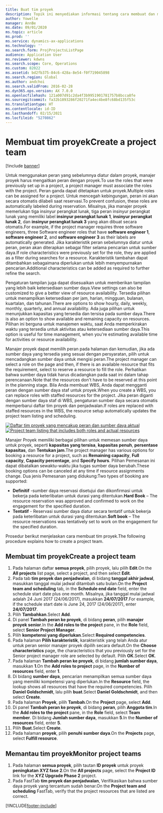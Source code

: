 ```yaml
---
title: Buat tim proyek
description: Topik ini menyediakan informasi tentang cara membuat dan mengeluarkan tim proyek.
author: Yowelle
manager: AnnBe
ms.date: 09/01/2020
ms.topic: article
ms.prod: ''
ms.service: dynamics-ax-applications
ms.technology: ''
ms.search.form: ProjProjectsListPage
audience: Application User
ms.reviewer: kdwns
ms.search.scope: Core, Operations
ms.custom: 82022
ms.assetid: bd2fb375-84c6-428a-8e54-f0f719045898
ms.search.region: Global
ms.author: andchoi
ms.search.validFrom: 2016-02-28
ms.dyn365.ops.version: AX 7.0.0
ms.openlocfilehash: 121a007d91c2da4f3b9951901781757b8bcca8fe
ms.sourcegitcommit: fa32b1893286f20271fa4ec4be8fc68bd135f53c
ms.translationtype: HT
ms.contentlocale: id-ID
ms.lasthandoff: 02/15/2021
ms.locfileid: "5270862"
---
```

# <a name="create-a-project-team"></a><span data-ttu-id="04fc6-103">Membuat tim proyek</span><span class="sxs-lookup"><span data-stu-id="04fc6-103">Create a project team</span></span>

[!include [banner](../includes/banner.md)]

<span data-ttu-id="04fc6-104">Untuk menggunakan peran yang sebelumnya diatur dalam proyek, manajer proyek harus mengaitkan peran dengan proyek.</span><span class="sxs-lookup"><span data-stu-id="04fc6-104">To use the roles that were previously set up in a project, a project manager must associate the roles with the project.</span></span> <span data-ttu-id="04fc6-105">Peran ganda dapat ditetapkan untuk proyek.</span><span class="sxs-lookup"><span data-stu-id="04fc6-105">Multiple roles can be assigned for a project.</span></span> <span data-ttu-id="04fc6-106">Untuk mencegah kebingungan, peran ini akan secara otomatis dilabeli saat reservasi.</span><span class="sxs-lookup"><span data-stu-id="04fc6-106">To prevent confusion, these roles are automatically labeled during reservation.</span></span> <span data-ttu-id="04fc6-107">Misalnya, jika manajer proyek memerlukan tiga insinyur perangkat lunak, tiga peran insinyur perangkat lunak yang memiliki label **insinyur perangkat lunak 1**, **insinyur perangkat lunak 2**, dan **insinyur perangkat lunak 3** yang akan dibuat secara otomatis.</span><span class="sxs-lookup"><span data-stu-id="04fc6-107">For example, if the project manager requires three software engineers, three Software engineer roles that have **software engineer 1**, **software engineer 2**, and **software engineer 3** as their labels are automatically generated.</span></span> <span data-ttu-id="04fc6-108">Jika karakteristik peran sebelumnya diatur untuk peran, peran akan diterapkan sebagai filter selama pencarian untuk sumber daya.</span><span class="sxs-lookup"><span data-stu-id="04fc6-108">If role characteristics were previously set for the role, they are applied as a filter during searches for a resource.</span></span> <span data-ttu-id="04fc6-109">Karakteristik tambahan dapat ditambahkan sebagaimana diperlukan untuk lebih menyempurnakan pencarian.</span><span class="sxs-lookup"><span data-stu-id="04fc6-109">Additional characteristics can be added as required to further refine the search.</span></span>

<span data-ttu-id="04fc6-110">Pengaturan tampilan juga dapat disesuaikan untuk memberikan tampilan yang lebih baik ketersediaan sumber daya.</span><span class="sxs-lookup"><span data-stu-id="04fc6-110">View settings can also be customized to give a better view of resource availability.</span></span> <span data-ttu-id="04fc6-111">Tersedia pilihan untuk menampilkan ketersediaan per jam, harian, mingguan, bulanan, kuartalan, dan tahunan.</span><span class="sxs-lookup"><span data-stu-id="04fc6-111">There are options to show hourly, daily, weekly, monthly, quarterly, and annual availability.</span></span> <span data-ttu-id="04fc6-112">Ada juga pilihan untuk menunjukkan kapasitas yang tersedia dan tersisa pada sumber daya.</span><span class="sxs-lookup"><span data-stu-id="04fc6-112">There is also an option to show available and remaining capacity on resources.</span></span> <span data-ttu-id="04fc6-113">Pilihan ini berguna untuk manajemen waktu, saat Anda memperkirakan waktu yang tersedia untuk aktivitas atau ketersediaan sumber daya.</span><span class="sxs-lookup"><span data-stu-id="04fc6-113">This option is useful for time management, when you're estimating available time for activities or resource availability.</span></span>

<span data-ttu-id="04fc6-114">Manajer proyek dapat memilih peran pada halaman dan kemudian, jika ada sumber daya yang tersedia yang sesuai dengan persyaratan, pilih untuk mencadangkan sumber daya untuk mengisi peran.</span><span class="sxs-lookup"><span data-stu-id="04fc6-114">The project manager can select a role on the page and then, if there is an available resource that fits the requirement, select to reserve a resource to fill the role.</span></span> <span data-ttu-id="04fc6-115">Perhatikan bahwa sumber daya tidak harus dicadangkan pada saat ini dalam tahap perencanaan.</span><span class="sxs-lookup"><span data-stu-id="04fc6-115">Note that the resources don't have to be reserved at this point in the planning stage.</span></span> <span data-ttu-id="04fc6-116">Bila Anda membuat WBS, Anda dapat mengganti peran dengan sumber daya staf untuk proyek.</span><span class="sxs-lookup"><span data-stu-id="04fc6-116">When you create a WBS, you can replace roles with staffed resources for the project.</span></span> <span data-ttu-id="04fc6-117">Jika peran diganti dengan sumber daya staf di WBS, pengaturan sumber daya secara otomatis memperbarui daftar tim proyek dan penjadwalan.</span><span class="sxs-lookup"><span data-stu-id="04fc6-117">If roles are replaced with staffed resources in the WBS, the resource setup automatically updates the project team listing and scheduling.</span></span>

<span data-ttu-id="04fc6-118">[![Daftar tim proyek yang mencakup peran dan sumber daya aktual](./media/projectresourcing03-1024x368.jpg)](./media/projectresourcing03.jpg)</span><span class="sxs-lookup"><span data-stu-id="04fc6-118">[![Project team listing that includes both roles and actual resources](./media/projectresourcing03-1024x368.jpg)](./media/projectresourcing03.jpg)</span></span> 

<span data-ttu-id="04fc6-119">Manajer Proyek memiliki berbagai pilihan untuk memesan sumber daya untuk proyek, seperti **kapasitas yang tersisa**, **kapasitas penuh**, **persentase kapasitas**, dan **Tentukan jam**.</span><span class="sxs-lookup"><span data-stu-id="04fc6-119">The project manager has various options for booking a resource for a project, such as **Remaining capacity**, **Full capacity**, **Capacity percentage**, and **Specify hours**.</span></span> <span data-ttu-id="04fc6-120">Pilihan Pemesanan ini dapat dibatalkan sewaktu-waktu jika tugas sumber daya berubah.</span><span class="sxs-lookup"><span data-stu-id="04fc6-120">These booking options can be canceled at any time if resource assignments change.</span></span> <span data-ttu-id="04fc6-121">Dua jenis Pemesanan yang didukung:</span><span class="sxs-lookup"><span data-stu-id="04fc6-121">Two types of booking are supported:</span></span>

- <span data-ttu-id="04fc6-122">**Definitif** -sumber daya reservasi disetujui dan dikonfirmasi untuk bekerja pada keterlibatan untuk durasi yang ditentukan.</span><span class="sxs-lookup"><span data-stu-id="04fc6-122">**Hard Book** – The resource reservation was approved and confirmed to work on the engagement for the specified duration.</span></span>
- <span data-ttu-id="04fc6-123">**Tentatif** - Reservasi sumber daya diatur secara tentatif untuk bekerja pada keterlibatan untuk durasi yang ditentukan.</span><span class="sxs-lookup"><span data-stu-id="04fc6-123">**Soft book** – The resource reservations was tentatively set to work on the engagement for the specified duration.</span></span>

<span data-ttu-id="04fc6-124">Prosedur berikut menjelaskan cara membuat tim proyek.</span><span class="sxs-lookup"><span data-stu-id="04fc6-124">The following procedure explains how to create a project team.</span></span>

## <a name="create-a-project-team"></a><span data-ttu-id="04fc6-125">Membuat tim proyek</span><span class="sxs-lookup"><span data-stu-id="04fc6-125">Create a project team</span></span>

1. <span data-ttu-id="04fc6-126">Pada halaman daftar **semua proyek**, pilih proyek, lalu pilih **Edit**.</span><span class="sxs-lookup"><span data-stu-id="04fc6-126">On the **All projects** list page, select a project, and then select **Edit**.</span></span>
2. <span data-ttu-id="04fc6-127">Pada tab **tim proyek dan penjadwalan**, di bidang **tanggal akhir jadwal**, masukkan tanggal mulai jadwal ditambah satu bulan.</span><span class="sxs-lookup"><span data-stu-id="04fc6-127">On the **Project team and scheduling** tab, in the **Schedule end date** field, enter the schedule start date plus one month.</span></span> <span data-ttu-id="04fc6-128">Misalnya, jika tanggal mulai jadwal adalah 24 Juni 2017 (24/06/2017), masukkan **24/07/2017**.</span><span class="sxs-lookup"><span data-stu-id="04fc6-128">For example, if the schedule start date is June 24, 2017 (24/06/2017), enter **24/07/2017**.</span></span>
3. <span data-ttu-id="04fc6-129">Pilih **Tambahkan**.</span><span class="sxs-lookup"><span data-stu-id="04fc6-129">Select **Add**.</span></span>
4. <span data-ttu-id="04fc6-130">Di panel **Tambah peran ke proyek**, di bidang **peran**, pilih **manajer proyek senior**.</span><span class="sxs-lookup"><span data-stu-id="04fc6-130">In the **Add roles to the project** pane, in the **Role** field, select **Senior Project Manager**.</span></span>
5. <span data-ttu-id="04fc6-131">Pilih **kompetensi yang diperlukan**.</span><span class="sxs-lookup"><span data-stu-id="04fc6-131">Select **Required competencies**.</span></span>
6. <span data-ttu-id="04fc6-132">Pada halaman **Pilih karakteristik**, karakteristik yang telah Anda atur untuk peran senior manajer proyek dipilih secara default.</span><span class="sxs-lookup"><span data-stu-id="04fc6-132">On the **Choose characteristics** page, the characteristics that you previously set for the Senior project manager role are selected by default.</span></span> <span data-ttu-id="04fc6-133">Pilih **OK**.</span><span class="sxs-lookup"><span data-stu-id="04fc6-133">Select **OK**.</span></span>
7. <span data-ttu-id="04fc6-134">Pada halaman **Tambah peran ke proyek**, di bidang **jumlah sumber daya**, masukkan **1**.</span><span class="sxs-lookup"><span data-stu-id="04fc6-134">On the **Add roles to project** page, in the **Number of resources** field, enter **1**.</span></span>
8. <span data-ttu-id="04fc6-135">Di bidang **sumber daya**, pencarian menampilkan semua sumber daya yang memiliki kompetensi yang diperlukan.</span><span class="sxs-lookup"><span data-stu-id="04fc6-135">In the **Resource** field, the lookup shows all resources that have the required competencies.</span></span> <span data-ttu-id="04fc6-136">Pilih **Daniel Goldschmidt**, lalu pilih **buat**.</span><span class="sxs-lookup"><span data-stu-id="04fc6-136">Select **Daniel Goldschmidt**, and then select **Create**.</span></span>
9. <span data-ttu-id="04fc6-137">Pada halaman **Proyek**, pilih **Tambah**.</span><span class="sxs-lookup"><span data-stu-id="04fc6-137">On the **Project** page, select **Add**.</span></span>
10. <span data-ttu-id="04fc6-138">Di panel **Tambah peran ke proyek**, di bidang **peran**, pilih **Anggota tim**.</span><span class="sxs-lookup"><span data-stu-id="04fc6-138">In the **Add roles to the project** pane, in the **Role** field, select **Team member**.</span></span> <span data-ttu-id="04fc6-139">Di bidang **Jumlah sumber daya**, masukkan **5**.</span><span class="sxs-lookup"><span data-stu-id="04fc6-139">In the **Number of resources** field, enter **5**.</span></span>
11. <span data-ttu-id="04fc6-140">Pilih **Buat**.</span><span class="sxs-lookup"><span data-stu-id="04fc6-140">Select **Create**.</span></span>
12. <span data-ttu-id="04fc6-141">Pada halaman **proyek**, pilih **penuhi sumber daya**.</span><span class="sxs-lookup"><span data-stu-id="04fc6-141">On the **Projects** page, select **Fulfill resource**.</span></span>

## <a name="monitor-project-teams"></a><span data-ttu-id="04fc6-142">Memantau tim proyek</span><span class="sxs-lookup"><span data-stu-id="04fc6-142">Monitor project teams</span></span>
1. <span data-ttu-id="04fc6-143">Pada halaman **semua proyek**, pilih tautan **ID proyek** untuk proyek **peningkatan XYZ fase 2**.</span><span class="sxs-lookup"><span data-stu-id="04fc6-143">On the **All projects** page, select the **Project ID** link for the **XYZ Upgrade Phase 2** project.</span></span>
2. <span data-ttu-id="04fc6-144">Pada FastTab **tim proyek dan penjadwalan**, Verifikasikan bahwa sumber daya proyek yang tercantum sudah benar.</span><span class="sxs-lookup"><span data-stu-id="04fc6-144">On the **Project team and scheduling** FastTab, verify that the project resources that are listed are correct.</span></span>


[!INCLUDE[footer-include](../includes/footer-banner.md)]